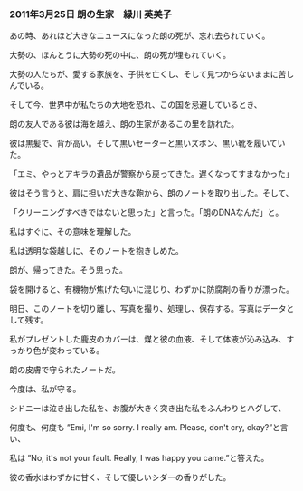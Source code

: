 <h3 class="heading">2011年3月25日 朗の生家　緑川 英美子</h3>

<p>あの時、あれほど大きなニュースになった朗の死が、忘れ去られていく。

大勢の、ほんとうに大勢の死の中に、朗の死が埋もれていく。

大勢の人たちが、愛する家族を、子供を亡くし、そして見つからないままに苦しんでいる。

そして今、世界中が私たちの大地を恐れ、この国を忌避しているとき、

朗の友人である彼は海を越え、朗の生家があるこの里を訪れた。

彼は黒髪で、背が高い。そして黒いセーターと黒いズボン、黒い靴を履いていた。

「エミ、やっとアキラの遺品が警察から戻ってきた。遅くなってすまなかった」

彼はそう言うと、肩に担いだ大きな鞄から、朗のノートを取り出した。そして、

「クリーニングすべきではないと思った」と言った。「朗のDNAなんだ」と。

私はすぐに、その意味を理解した。

私は透明な袋越しに、そのノートを抱きしめた。

朗が、帰ってきた。そう思った。

袋を開けると、有機物が焦げた匂いに混じり、わずかに防腐剤の香りが漂った。

明日、このノートを切り離し、写真を撮り、処理し、保存する。写真はデータとして残す。

私がプレゼントした鹿皮のカバーは、煤と彼の血液、そして体液が沁み込み、すっかり色が変わっている。

朗の皮膚で守られたノートだ。

今度は、私が守る。

シドニーは泣き出した私を、お腹が大きく突き出た私をふんわりとハグして、

何度も、何度も ”Emi, I'm so sorry. I really am. Please, don't cry, okay?”と言い、

私は ”No, it's not your fault. Really, I was happy you came.”と答えた。

彼の香水はわずかに甘く、そして優しいシダーの香りがした。</p>
